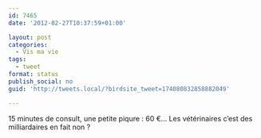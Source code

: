 ```yaml
---
id: 7465
date: '2012-02-27T10:37:59+01:00'

layout: post
categories:
  - Vis ma vie
tags:
  - tweet
format: status
publish_social: no
guid: 'http://tweets.local/?birdsite_tweet=174080832858882049'

---
```


15 minutes de consult, une petite piqure : 60 €… Les vétérinaires c’est des milliardaires en fait non ?